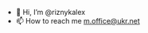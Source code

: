 - 👋 Hi, I’m @riznykalex
- 📫 How to reach me m.office@ukr.net

<!---
riznykalex/riznykalex is a ✨ special ✨ repository because its `README.md` (this file) appears on your GitHub profile.
You can click the Preview link to take a look at your changes.
--->
